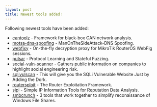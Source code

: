 ```yaml
---
layout: post
title: Newest tools added!
---
```


Following newest tools have been added:

* [cantoolz](https://github.com/eik00d/CANToolz) - Framework for black-box CAN network analysis.
* [motsa-dns-spoofing](https://github.com/waytoalpit/ManOnTheSideAttack-DNS-Spoofing) - ManOnTheSideAttack-DNS Spoofing.
* [webfixy](https://github.com/takeshixx/webfixy) - On-the-fly decryption proxy for MikroTik RouterOS WebFig sessions.
* [pulsar](https://github.com/hgascon/pulsar) - Protocol Learning and Stateful Fuzzing.
* [social-vuln-scanner](https://github.com/Betawolf/social-vuln-scanner) - Gathers public information on companies to highlight social engineering risk.
* [sqlivulscan](https://github.com/Hadesy2k/sqlivulscan) - This will give you the SQLi Vulnerable Website Just by Adding the Dork.
* [routersploit](https://github.com/reverse-shell/routersploit) - The Router Exploitation Framework.
* [sipi](https://github.com/ST2Labs/SIPI) - Simple IP Information Tools for Reputation Data Analysis.
* [smbcrunch](https://github.com/Raikia/SMBCrunch) - 3 tools that work together to simplify reconaissance of Windows File Shares.